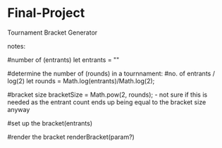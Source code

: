 # Final-Project
Tournament Bracket Generator

notes:

#number of (entrants)
let entrants = ""


#determine the number of (rounds) in a tournnament:
#no. of entrants / log(2)
let rounds = Math.log(entrants)/Math.log(2);

#bracket size
bracketSize = Math.pow(2, rounds);
    - not sure if this is needed as the entrant count ends up being equal to the bracket size anyway

#set up the bracket(entrants)



#render the bracket
renderBracket(param?)
